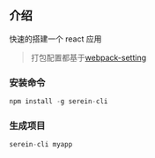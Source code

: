 ## 介绍

快速的搭建一个 react 应用

> 打包配置都基于[webpack-setting](https://github.com/Dilomen/webpack-setting)

### 安装命令

```js
npm install -g serein-cli
```

### 生成项目

```js
serein-cli myapp
```
